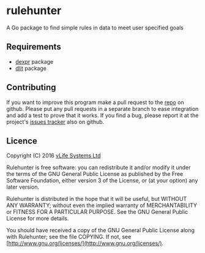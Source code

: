 rulehunter
==========
A Go package to find simple rules in data to meet user specified goals

Requirements
------------
* [dexpr](https://github.com/lawrencewoodman/dexpr) package
* [dlit](https://github.com/lawrencewoodman/dlit) package

Contributing
------------
If you want to improve this program make a pull request to the [repo](https://github.com/LawrenceWoodman/rulehunter) on github.  Please put any pull requests in a separate branch to ease integration and add a test to prove that it works.  If you find a bug, please report it at the project's [issues tracker](https://github.com/LawrenceWoodman/rulehunter/issues) also on github.


Licence
-------
Copyright (C) 2016 [vLife Systems Ltd](http://vlifesystems.com)

Rulehunter is free software: you can redistribute it and/or modify
it under the terms of the GNU General Public License as published by
the Free Software Foundation, either version 3 of the License, or
(at your option) any later version.

Rulehunter is distributed in the hope that it will be useful,
but WITHOUT ANY WARRANTY; without even the implied warranty of
MERCHANTABILITY or FITNESS FOR A PARTICULAR PURPOSE.  See the
GNU General Public License for more details.

You should have received a copy of the GNU General Public License
along with Rulehunter; see the file COPYING.  If not, see
[http://www.gnu.org/licenses/](http://www.gnu.org/licenses/).
